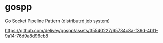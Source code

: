 # gospp
Go Socket Pipeline Pattern (distributed job system)

https://github.com/delivey/gospp/assets/35540227/65734c8a-f39d-4b11-9a14-76d9a8d96cb8

